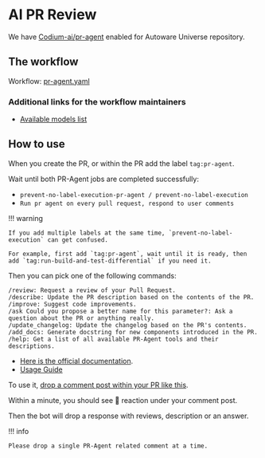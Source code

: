 # AI PR Review

We have [Codium-ai/pr-agent](https://github.com/Codium-ai/pr-agent/tree/main) enabled for Autoware Universe repository.

## The workflow

Workflow: [pr-agent.yaml](https://github.com/autowarefoundation/autoware.universe/blob/main/.github/workflows/pr-agent.yaml)

### Additional links for the workflow maintainers

- [Available models list](https://github.com/Codium-ai/pr-agent/blob/main/pr_agent/algo/__init__.py)

## How to use

When you create the PR, or within the PR add the label `tag:pr-agent`.

Wait until both PR-Agent jobs are completed successfully:

- `prevent-no-label-execution-pr-agent / prevent-no-label-execution`
- `Run pr agent on every pull request, respond to user comments`

!!! warning

    If you add multiple labels at the same time, `prevent-no-label-execution` can get confused.
    
    For example, first add `tag:pr-agent`, wait until it is ready, then add `tag:run-build-and-test-differential` if you need it.

Then you can pick one of the following commands:

```text
/review: Request a review of your Pull Request.
/describe: Update the PR description based on the contents of the PR.
/improve: Suggest code improvements.
/ask Could you propose a better name for this parameter?: Ask a question about the PR or anything really.
/update_changelog: Update the changelog based on the PR's contents.
/add_docs: Generate docstring for new components introduced in the PR.
/help: Get a list of all available PR-Agent tools and their descriptions.
```

- [Here is the official documentation](https://pr-agent-docs.codium.ai/tools/).
- [Usage Guide](https://pr-agent-docs.codium.ai/usage-guide/automations_and_usage/#online-usage)

To use it, [drop a comment post within your PR like this](https://github.com/Codium-ai/pr-agent/pull/229#issuecomment-1695021901).

Within a minute, you should see 👀 reaction under your comment post.

Then the bot will drop a response with reviews, description or an answer.

!!! info

    Please drop a single PR-Agent related comment at a time.
